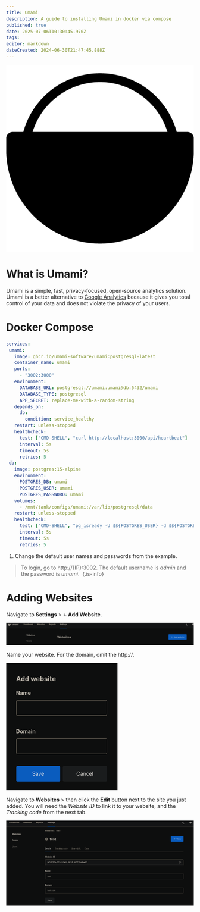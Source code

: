 ```yaml
---
title: Umami
description: A guide to installing Umami in docker via compose
published: true
date: 2025-07-06T10:30:45.970Z
tags: 
editor: markdown
dateCreated: 2024-06-30T21:47:45.888Z
---
```


![umami.png](/umami.png)

# What is Umami?

Umami is a simple, fast, privacy-focused, open-source analytics solution. Umami is a better alternative to [Google Analytics](https://marketingplatform.google.com/about/analytics/) because it gives you total control of your data and does not violate the privacy of your users.

# Docker Compose

```yaml
services:
 umami:
   image: ghcr.io/umami-software/umami:postgresql-latest
   container_name: umami
   ports:
     - "3002:3000"
   environment:
     DATABASE_URL: postgresql://umami:umami@db:5432/umami
     DATABASE_TYPE: postgresql
     APP_SECRET: replace-me-with-a-random-string
   depends_on:
     db:
       condition: service_healthy
   restart: unless-stopped
   healthcheck:
     test: ["CMD-SHELL", "curl http://localhost:3000/api/heartbeat"]
     interval: 5s
     timeout: 5s
     retries: 5
 db:
   image: postgres:15-alpine
   environment:
     POSTGRES_DB: umami
     POSTGRES_USER: umami
     POSTGRES_PASSWORD: umami
   volumes:
     - /mnt/tank/configs/umami:/var/lib/postgresql/data
   restart: unless-stopped
   healthcheck:
     test: ["CMD-SHELL", "pg_isready -U $${POSTGRES_USER} -d $${POSTGRES_DB}"]
     interval: 5s
     timeout: 5s
     retries: 5
```

1. Change the default user names and passwords from the example. 

> To login, go to http://{IP}:3002. The default username is *admin* and the password is *umami*. 
{.is-info}


# Adding Websites

Navigate to **Settings** > **\+ Add Website**.

![](/screenshot_from_2024-06-30_17-48-16.png)

Name your website. For the domain, omit the http://. 

![](/screenshot_from_2024-06-30_17-49-09.png)

Navigate to **Websites** > then click the **Edit** button next to the site you just added. You will need the *Website ID* to link it to your website, and the *Tracking code* from the next tab.

![](/screenshot_from_2024-06-30_17-51-04.png)